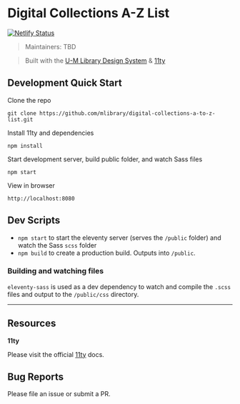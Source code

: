 # Digital Collections A-Z List
[![Netlify Status](https://api.netlify.com/api/v1/badges/bd80a976-b03f-429c-8fa4-5c3affddeac0/deploy-status)](https://app.netlify.com/sites/digital-collections-a-to-z-list/deploys)

> Maintainers: TBD

> Built with the [U-M Library Design System](https://design-system.lib.umich.edu/) & [11ty](https://www.11ty.dev/)

## Development Quick Start

Clone the repo

```
git clone https://github.com/mlibrary/digital-collections-a-to-z-list.git
```

Install 11ty and dependencies

```
npm install
```

Start development server, build public folder, and watch Sass files

```
npm start
```

View in browser

```
http://localhost:8080
```

## Dev Scripts

- `npm start` to start the eleventy server (serves the `/public` folder) and watch the Sass `scss` folder
- `npm build` to create a production build. Outputs into `/public`.

### Building and watching files

`eleventy-sass` is used as a dev dependency to watch and compile the `.scss` files and output to the `/public/css` directory.

---

## Resources

**11ty**

Please visit the official [11ty](https://www.11ty.dev/docs/) docs.

## Bug Reports

Please file an issue or submit a PR.
